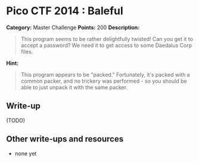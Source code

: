 # Pico CTF 2014 : Baleful

**Category:** Master Challenge
**Points:** 200
**Description:**

>This program seems to be rather delightfully twisted! Can you get it to accept a password? We need it to get access to some Daedalus Corp files.

**Hint:**
>This program appears to be "packed." Fortunately, it's packed with a common packer, and no trickery was performed - so you should be able to just unpack it with the same packer.

## Write-up

(TODO)

## Other write-ups and resources

* none yet

